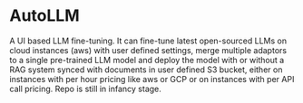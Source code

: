 # AutoLLM
A UI based LLM fine-tuning. It can fine-tune latest open-sourced LLMs on cloud instances (aws) with user defined settings, merge multiple adaptors to a single pre-trained LLM model and deploy the model with or without a RAG system synced with documents in user defined S3 bucket, either on instances with per hour pricing like aws or GCP or on instances with per API call pricing. Repo is still in infancy stage.

<a href="[https://github.com/fabfabit/MyStuff_public/blob/master/files/ProjMarr_slides.pdf](https://github.com/Ratna-Sambhav/AutoLLM/blob/main/AI%20Tuners.pdf)https://github.com/Ratna-Sambhav/AutoLLM/blob/main/AI%20Tuners.pdf" class="image fit" ></a>
